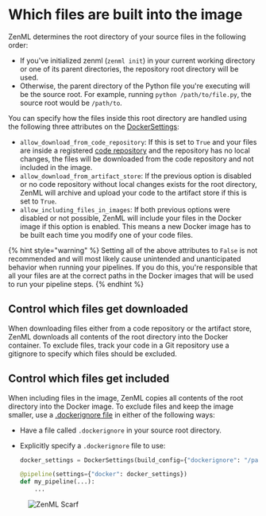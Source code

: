 # Which files are built into the image

ZenML determines the root directory of your source files in the following order:

* If you've initialized zenml (`zenml init`) in your current working directory or one of its parent directories, the repository root directory will be used.
* Otherwise, the parent directory of the Python file you're executing will be the source root. For example, running `python /path/to/file.py`, the source root would be `/path/to`.

You can specify how the files inside this root directory are handled using the following three attributes on the [DockerSettings](https://sdkdocs.zenml.io/latest/core_code_docs/core-config.html#zenml.config.docker_settings):
* `allow_download_from_code_repository`: If this is set to `True` and your files are inside a registered [code repository](https://docs.zenml.io/user-guides/production-guide/connect-code-repository) and the repository has no local changes, the files will be downloaded from the code repository and not included in the image.
* `allow_download_from_artifact_store`: If the previous option is disabled or no code repository without local changes exists for the root directory, ZenML will archive and upload your code to the artifact store if this is set to `True`.
* `allow_including_files_in_images`: If both previous options were disabled or not possible, ZenML will include your files in the Docker image if this option is enabled. This means a new Docker image has to be built each time you modify one of your code files.

{% hint style="warning" %}
Setting all of the above attributes to `False` is not recommended and will most likely cause unintended and unanticipated behavior when running your pipelines. If you do this, you're responsible that all your files are at the correct paths in the Docker images that will be used to run your pipeline steps.
{% endhint %}

## Control which files get downloaded

When downloading files either from a code repository or the artifact store, ZenML downloads all contents of the root directory into the Docker container. To exclude files, track your code in a Git repository use a gitignore to specify which files should be excluded.

## Control which files get included

When including files in the image, ZenML copies all contents of the root directory into the Docker image. To exclude files and keep the image smaller, use a [.dockerignore file](https://docs.docker.com/engine/reference/builder/#dockerignore-file) in either of the following ways:

* Have a file called `.dockerignore` in your source root directory.
* Explicitly specify a `.dockerignore` file to use:

    ```python
    docker_settings = DockerSettings(build_config={"dockerignore": "/path/to/.dockerignore"})

    @pipeline(settings={"docker": docker_settings})
    def my_pipeline(...):
        ...
    ```

<!-- For scarf -->
<figure><img alt="ZenML Scarf" referrerpolicy="no-referrer-when-downgrade" src="https://static.scarf.sh/a.png?x-pxid=f0b4f458-0a54-4fcd-aa95-d5ee424815bc" /></figure>


